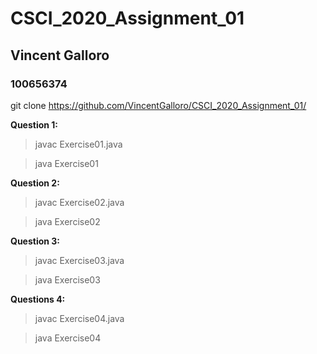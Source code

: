 # CSCI_2020_Assignment_01
## Vincent Galloro
### 100656374

git clone https://github.com/VincentGalloro/CSCI_2020_Assignment_01/

**Question 1:**

>javac Exercise01.java

>java Exercise01 

**Question 2:**

>javac Exercise02.java

>java Exercise02

**Question 3:**

>javac Exercise03.java

>java Exercise03

**Questions 4:**

>javac Exercise04.java

>java Exercise04
